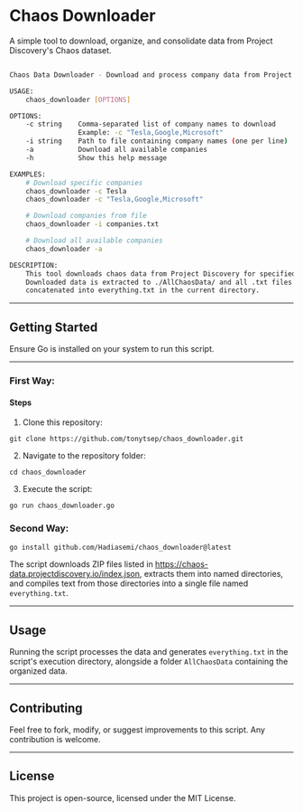 # Chaos Downloader

A simple tool to download, organize, and consolidate data from Project Discovery's Chaos dataset.
```bash

Chaos Data Downloader - Download and process company data from Project Discovery

USAGE:
    chaos_downloader [OPTIONS]

OPTIONS:
    -c string    Comma-separated list of company names to download
                 Example: -c "Tesla,Google,Microsoft"
    -i string    Path to file containing company names (one per line)
    -a           Download all available companies
    -h           Show this help message

EXAMPLES:
    # Download specific companies
    chaos_downloader -c Tesla
    chaos_downloader -c "Tesla,Google,Microsoft"

    # Download companies from file
    chaos_downloader -i companies.txt

    # Download all available companies
    chaos_downloader -a

DESCRIPTION:
    This tool downloads chaos data from Project Discovery for specified companies.
    Downloaded data is extracted to ./AllChaosData/ and all .txt files are
    concatenated into everything.txt in the current directory.
```
- - -
## Getting Started

Ensure Go is installed on your system to run this script.
- - -
### First Way:
#### Steps

1. Clone this repository:

```
git clone https://github.com/tonytsep/chaos_downloader.git
```

2. Navigate to the repository folder:

```
cd chaos_downloader
```

3. Execute the script:

```
go run chaos_downloader.go
```
### Second Way:
```bash
go install github.com/Hadiasemi/chaos_downloader@latest
```

The script downloads ZIP files listed in https://chaos-data.projectdiscovery.io/index.json, extracts them into named directories, and compiles text from those directories into a single file named `everything.txt`.
- - -

## Usage

Running the script processes the data and generates `everything.txt` in the script's execution directory, alongside a folder `AllChaosData` containing the organized data.
- - -

## Contributing

Feel free to fork, modify, or suggest improvements to this script. Any contribution is welcome.
- - -

## License

This project is open-source, licensed under the MIT License.
